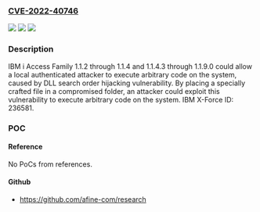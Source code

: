 ### [CVE-2022-40746](https://cve.mitre.org/cgi-bin/cvename.cgi?name=CVE-2022-40746)
![](https://img.shields.io/static/v1?label=Product&message=i&color=blue)
![](https://img.shields.io/static/v1?label=Version&message=n%2Fa&color=blue)
![](https://img.shields.io/static/v1?label=Vulnerability&message=CWE-77%20Improper%20Neutralization%20of%20Special%20Elements%20used%20in%20a%20Command%20('Command%20Injection')&color=brighgreen)

### Description

IBM i Access Family 1.1.2 through 1.1.4 and 1.1.4.3 through 1.1.9.0 could allow a local authenticated attacker to execute arbitrary code on the system, caused by DLL search order hijacking vulnerability. By placing a specially crafted file in a compromised folder, an attacker could exploit this vulnerability to execute arbitrary code on the system. IBM X-Force ID: 236581.

### POC

#### Reference
No PoCs from references.

#### Github
- https://github.com/afine-com/research

